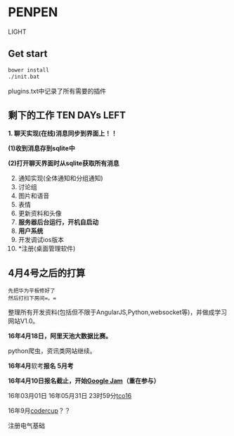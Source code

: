 # PENPEN

LIGHT

## Get start

```bash
bower install
./init.bat
```

plugins.txt中记录了所有需要的插件

## 剩下的工作 TEN DAYs LEFT

**1. 聊天实现(在线)消息同步到界面上！！**

**(1)收到消息存到sqlite中**

**(2)打开聊天界面时从sqlite获取所有消息**

2. 通知实现(全体通知和分组通知)
3. 讨论组
4. 图片和语音
5. 表情
6. 更新资料和头像
8. **服务器后台运行，开机自启动**
9. **用户系统**
10. 开发调试ios版本
11. *注册(桌面管理软件)

## 4月4号之后的打算

```
先把华为平板修好了
然后打扫下房间=。=
```

整理所有开发资料(包括但不限于AngularJS,Python,websocket等)，并做成学习网站V1.0。

**16年4月18日，阿里天池大数据比赛。**

python爬虫，资讯类网站继续。

**16年4月**软考**报名 5月考**

**16年4月10日报名截止，开始[Google Jam](http://www.saikr.com/GCJ/2016)（重在参与）**

16年03月01日 16年05月31日 23时59分[tco16](http://tco16.topcoder.com/) 

16年9月[codercup]()？？

注册电气基础

